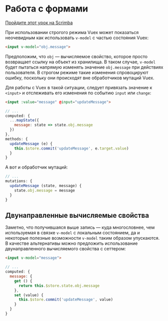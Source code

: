 # Работа с формами

<div class="scrimba"><a href="https://scrimba.com/p/pnyzgAP/cqKRgEC9" target="_blank" rel="noopener noreferrer">Пройдите этот урок на Scrimba</a></div>

При использовании строгого режима Vuex может показаться неочевидным как использовать `v-model` с частью состояния Vuex:

``` html
<input v-model="obj.message">
```

Предположим, что `obj` — вычисляемое свойство, которое просто возвращает ссылку на объект из хранилища. В таком случае, `v-model` будет пытаться напрямую изменять значение `obj.message` при действиях пользователя. В строгом режиме такие изменения спровоцируют ошибку, поскольку они происходят вне обработчиков мутаций Vuex.

Для работы с Vuex в такой ситуации, следует привязать значение к `<input>` и отслеживать его изменения по событию `input` или `change`:

``` html
<input :value="message" @input="updateMessage">
```

``` js
// ...
computed: {
  ...mapState({
    message: state => state.obj.message
  })
},
methods: {
  updateMessage (e) {
    this.$store.commit('updateMessage', e.target.value)
  }
}
```

А вот и обработчик мутаций:

``` js
// ...
mutations: {
  updateMessage (state, message) {
    state.obj.message = message
  }
}
```

## Двунаправленные вычисляемые свойства

Заметно, что получившаяся выше запись — куда многословнее, чем используемая в связке `v-model` с локальным состоянием, да и некоторые полезные возможности `v-model` таким образом упускаются. В качестве альтернативы можно предложить использование двунаправленного вычисляемого свойства с сеттером:

``` html
<input v-model="message">
```

``` js
// ...
computed: {
  message: {
    get () {
      return this.$store.state.obj.message
    },
    set (value) {
      this.$store.commit('updateMessage', value)
    }
  }
}
```
